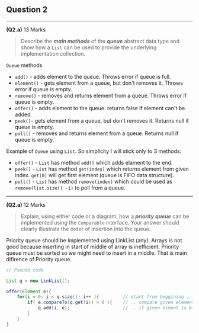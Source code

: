 ## Question 2
 ***
 **(Q2.a)** 13 Marks
 > Describe the _**main methods**_ of the _**queue**_ abstract data type and show how a `List` can be used to provide the underlying implementation collection.

`Queue` methods
- `add()` - adds element to the queue. Throws error if queue is full.
- `element()` - gets element from a queue, but don't removes it. Throws error if queue is empty.
- `remove()` - removes and returns element from a queue. Throws error if queue is empty.
- `offer()` - adds element to the queue. returns false if element can't be added.
- `peek()`- gets element from a queue, but don't removes it. Returns null if queue is empty.
- `poll()` - removes and returns element from a queue. Returns null if queue is empty.

Example of `Queue` using `List`. So simplicity I will stick only to 3 methods:
- `offer()` - `List` has method `add()` which adds elament to the end.
- `peek()` - `List` has method `get(index)` which returns element from given index. `get(0)` will get first element (queue is FIFO data structure).
- `poll()` - `List` has method `remove(index)` which could be used as `remove(list.size() -1)` to poll from a queue.


 ***
 **(Q2.a)** 12 Marks
 > Explain, using either code or a diagram, how a _**priority queue**_ can be implemented using the `Comparable` interface. Your answer should clearly illustrate the order of insertion into the queue.

Priority queue should be implemented using LinkList (any). Arrays is not good because inserting in start of middle of array is inefficient. Priority queue must be sorted so we might need to insert in a middle. That is main difirence of Priority queue.

```Java
// Pseudo code

List q = new LinkList();

offer(Element e){
    for(i = 0; i < q.size(); i++ ){         // start from beggining ..
        if( e.compareTo(q.get(i)) > 0 ){    // .. compare given element with element in a queue ..
            q.add(i, e);                    // .. if given elment is bigger, add element to position i
        }
    }    
}
```
